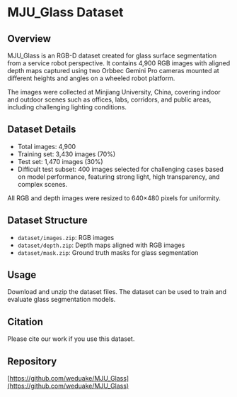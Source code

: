 # MJU_Glass Dataset

## Overview

MJU_Glass is an RGB-D dataset created for glass surface segmentation from a service robot perspective. It contains 4,900 RGB images with aligned depth maps captured using two Orbbec Gemini Pro cameras mounted at different heights and angles on a wheeled robot platform.

The images were collected at Minjiang University, China, covering indoor and outdoor scenes such as offices, labs, corridors, and public areas, including challenging lighting conditions.

## Dataset Details

- Total images: 4,900  
- Training set: 3,430 images (70%)  
- Test set: 1,470 images (30%)  
- Difficult test subset: 400 images selected for challenging cases based on model performance, featuring strong light, high transparency, and complex scenes.

All RGB and depth images were resized to 640×480 pixels for uniformity.

## Dataset Structure

- `dataset/images.zip`: RGB images  
- `dataset/depth.zip`: Depth maps aligned with RGB images  
- `dataset/mask.zip`: Ground truth masks for glass segmentation  

## Usage

Download and unzip the dataset files. The dataset can be used to train and evaluate glass segmentation models.

## Citation

Please cite our work if you use this dataset.

## Repository

[https://github.com/weduake/MJU_Glass](https://github.com/weduake/MJU_Glass)
